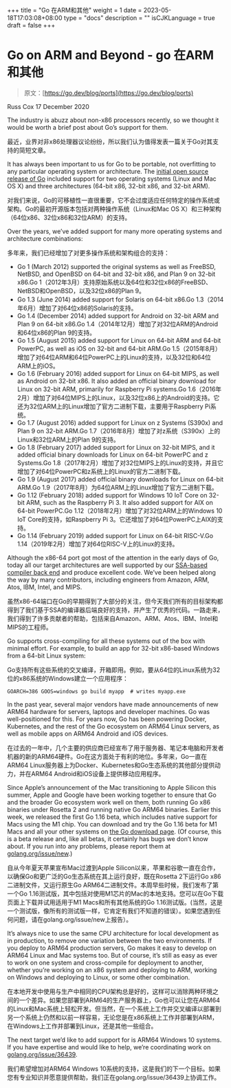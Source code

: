 +++
title = "Go 在ARM和其他"
weight = 1
date = 2023-05-18T17:03:08+08:00
type = "docs"
description = ""
isCJKLanguage = true
draft = false
+++

# Go on ARM and Beyond - go 在ARM和其他

> 原文：[https://go.dev/blog/ports](https://go.dev/blog/ports)

Russ Cox
17 December 2020

The industry is abuzz about non-x86 processors recently, so we thought it would be worth a brief post about Go’s support for them.

最近，业界对非x86处理器议论纷纷，所以我们认为值得发表一篇关于Go对其支持的简短文章。

It has always been important to us for Go to be portable, not overfitting to any particular operating system or architecture. The [initial open source release of Go](https://opensource.googleblog.com/2009/11/hey-ho-lets-go.html) included support for two operating systems (Linux and Mac OS X) and three architectures (64-bit x86, 32-bit x86, and 32-bit ARM).

对我们来说，Go的可移植性一直很重要，它不会过度适应任何特定的操作系统或架构。Go的最初开源版本包括对两种操作系统（Linux和Mac OS X）和三种架构（64位x86、32位x86和32位ARM）的支持。

Over the years, we’ve added support for many more operating systems and architecture combinations:

多年来，我们已经增加了对更多操作系统和架构组合的支持：

- Go 1 (March 2012) supported the original systems as well as FreeBSD, NetBSD, and OpenBSD on 64-bit and 32-bit x86, and Plan 9 on 32-bit x86.Go 1（2012年3月）支持原始系统以及64位和32位x86的FreeBSD、NetBSD和OpenBSD，以及32位x86的Plan 9。
- Go 1.3 (June 2014) added support for Solaris on 64-bit x86.Go 1.3（2014年6月）增加了对64位x86的Solaris的支持。
- Go 1.4 (December 2014) added support for Android on 32-bit ARM and Plan 9 on 64-bit x86.Go 1.4（2014年12月）增加了对32位ARM的Android和64位x86的Plan 9的支持。
- Go 1.5 (August 2015) added support for Linux on 64-bit ARM and 64-bit PowerPC, as well as iOS on 32-bit and 64-bit ARM.Go 1.5（2015年8月）增加了对64位ARM和64位PowerPC上的Linux的支持，以及32位和64位ARM上的iOS。
- Go 1.6 (February 2016) added support for Linux on 64-bit MIPS, as well as Android on 32-bit x86. It also added an official binary download for Linux on 32-bit ARM, primarily for Raspberry Pi systems.Go 1.6（2016年2月）增加了对64位MIPS上的Linux，以及32位x86上的Android的支持。它还为32位ARM上的Linux增加了官方二进制下载，主要用于Raspberry Pi系统。
- Go 1.7 (August 2016) added support for Linux on z Systems (S390x) and Plan 9 on 32-bit ARM.Go 1.7（2016年8月）增加了对z系统（S390x）上的Linux和32位ARM上的Plan 9的支持。
- Go 1.8 (February 2017) added support for Linux on 32-bit MIPS, and it added official binary downloads for Linux on 64-bit PowerPC and z Systems.Go 1.8（2017年2月）增加了对32位MIPS上的Linux的支持，并且它增加了对64位PowerPC和z系统上的Linux的官方二进制下载。
- Go 1.9 (August 2017) added official binary downloads for Linux on 64-bit ARM.Go 1.9（2017年8月）为64位ARM上的Linux增加了官方二进制下载。
- Go 1.12 (February 2018) added support for Windows 10 IoT Core on 32-bit ARM, such as the Raspberry Pi 3. It also added support for AIX on 64-bit PowerPC.Go 1.12（2018年2月）增加了对32位ARM上的Windows 10 IoT Core的支持，如Raspberry Pi 3。它还增加了对64位PowerPC上AIX的支持。
- Go 1.14 (February 2019) added support for Linux on 64-bit RISC-V.Go 1.14（2019年2月）增加了对64位RISC-V上的Linux的支持。

Although the x86-64 port got most of the attention in the early days of Go, today all our target architectures are well supported by our [SSA-based compiler back end](https://www.youtube.com/watch?v=uTMvKVma5ms) and produce excellent code. We’ve been helped along the way by many contributors, including engineers from Amazon, ARM, Atos, IBM, Intel, and MIPS.

虽然x86-64端口在Go的早期得到了大部分的关注，但今天我们所有的目标架构都得到了我们基于SSA的编译器后端良好的支持，并产生了优秀的代码。一路走来，我们得到了许多贡献者的帮助，包括来自Amazon、ARM、Atos、IBM、Intel和MIPS的工程师。

Go supports cross-compiling for all these systems out of the box with minimal effort. For example, to build an app for 32-bit x86-based Windows from a 64-bit Linux system:

Go支持所有这些系统的交叉编译，开箱即用。例如，要从64位的Linux系统为32位的x86系统的Windows建立一个应用程序：

```
GOARCH=386 GOOS=windows go build myapp  # writes myapp.exe
```

In the past year, several major vendors have made announcements of new ARM64 hardware for servers, laptops and developer machines. Go was well-positioned for this. For years now, Go has been powering Docker, Kubernetes, and the rest of the Go ecosystem on ARM64 Linux servers, as well as mobile apps on ARM64 Android and iOS devices.

在过去的一年中，几个主要的供应商已经宣布了用于服务器、笔记本电脑和开发者机器的新的ARM64硬件。Go在这方面处于有利的地位。多年来，Go一直在ARM64 Linux服务器上为Docker、Kubernetes和Go生态系统的其他部分提供动力，并在ARM64 Android和iOS设备上提供移动应用程序。

Since Apple’s announcement of the Mac transitioning to Apple Silicon this summer, Apple and Google have been working together to ensure that Go and the broader Go ecosystem work well on them, both running Go x86 binaries under Rosetta 2 and running native Go ARM64 binaries. Earlier this week, we released the first Go 1.16 beta, which includes native support for Macs using the M1 chip. You can download and try the Go 1.16 beta for M1 Macs and all your other systems on [the Go download page](https://go.dev/dl/#go1.16beta1). (Of course, this is a beta release and, like all betas, it certainly has bugs we don’t know about. If you run into any problems, please report them at [golang.org/issue/new](https://go.dev/issue/new).)

自从今年夏天苹果宣布Mac过渡到Apple Silicon以来，苹果和谷歌一直在合作，以确保Go和更广泛的Go生态系统在其上运行良好，既在Rosetta 2下运行Go x86二进制文件，又运行原生Go ARM64二进制文件。本周早些时候，我们发布了第一个Go 1.16测试版，其中包括对使用M1芯片的Mac的本地支持。您可以在Go下载页面上下载并试用适用于M1 Macs和所有其他系统的Go 1.16测试版。(当然，这是一个测试版，像所有的测试版一样，它肯定有我们不知道的错误）。如果您遇到任何问题，请在golang.org/issue/new上报告）。

It’s always nice to use the same CPU architecture for local development as in production, to remove one variation between the two environments. If you deploy to ARM64 production servers, Go makes it easy to develop on ARM64 Linux and Mac systems too. But of course, it’s still as easy as ever to work on one system and cross-compile for deployment to another, whether you’re working on an x86 system and deploying to ARM, working on Windows and deploying to Linux, or some other combination.

在本地开发中使用与生产中相同的CPU架构总是好的，这样可以消除两种环境之间的一个差异。如果您部署到ARM64的生产服务器上，Go也可以让您在ARM64的Linux和Mac系统上轻松开发。但当然，在一个系统上工作并交叉编译以部署到另一个系统上仍然和以前一样容易，无论您是在x86系统上工作并部署到ARM，在Windows上工作并部署到Linux，还是其他一些组合。

The next target we’d like to add support for is ARM64 Windows 10 systems. If you have expertise and would like to help, we’re coordinating work on [golang.org/issue/36439](https://github.com/golang/go/issues/36439).

我们希望增加对ARM64 Windows 10系统的支持，这是我们的下一个目标。如果您有专业知识并愿意提供帮助，我们正在golang.org/issue/36439上协调工作。
